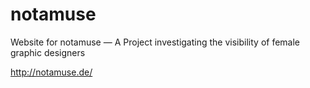 # notamuse
Website for notamuse — A Project investigating the visibility of female graphic designers

http://notamuse.de/
